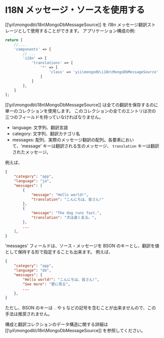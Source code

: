 I18N メッセージ・ソースを使用する
=================================

[[\yii\mongodb\i18n\MongoDbMessageSource]] を i18n メッセージ翻訳ストレージとして使用することができます。
アプリケーション構成の例:

```php
return [
    //....
    'components' => [
        // ...
        'i18n' => [
            'translations' => [
                '*' => [
                    'class' => 'yii\mongodb\i18n\MongoDbMessageSource'
                ]
            ]
        ],
    ]
];
```

[[\yii\mongodb\i18n\MongoDbMessageSource]] は全ての翻訳を保存するのに単一のコレクションを使用します。
このコレクションの全てのエントリは次の三つのフィールドを持っていなければなりません。

 - language: 文字列、翻訳言語
 - category: 文字列、翻訳カテゴリ名
 - messages: 配列、実際のメッセージ翻訳の配列。各要素において、'message' キーは翻訳される生のメッセージ、
   `translation` キーは翻訳されたメッセージ。

例えば、

```json
{
    "category": "app",
    "language": "ja",
    "messages": [
        {
            "message": "Hello world!",
            "translation": "こんにちは、皆さん!"
        },
        {
            "message": "The dog runs fast.",
            "translation": "犬は速く走る。",
        },
        ...
    ],
}
```

'messages' フィールドは、ソース・メッセージを BSON のキーとし、翻訳を値として保持する形で指定することも出来ます。
例えば、

```json
{
    "category": "app",
    "language": "de",
    "messages": {
        "Hello world!": "こんにちは、皆さん!",
        "See more": "更に見る",
        ...
    },
}
```

ただし、BSON のキーは `.` や `$` などの記号を含むことが出来ませんので、この手法は推奨されません。

構成と翻訳コレクションのデータ構造に関する詳細は [[\yii\mongodb\i18n\MongoDbMessageSource]] 
を参照してください。
